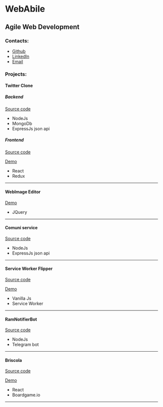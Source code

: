 # WebAbile

## Agile Web Development

### Contacts:

- [Github](https://github.com/JuanRamino)
- [LinkedIn](https://www.linkedin.com/in/juan-ramino-646a80b)
- [Email](mailto:juan.ramino@gmail.com)

### Projects:

#### __Twitter Clone__

##### Backend

[Source code](https://github.com/JuanRamino/twitter-clone.git)

- NodeJs
- MongoDb
- ExpressJs json api

##### Frontend

[Source code](https://github.com/JuanRamino/twitter-clone-front.git)

[Demo](http://twitter.webabile.it/)

- React
- Redux

---

#### __WebImage Editor__

[Demo](http://image-editor.webabile.it/)

- JQuery

---

#### __Comuni service__

[Source code](https://github.com/JuanRamino/comuni-service.git)

- NodeJs
- ExpressJs json api

---

#### __Service Worker Flipper__

[Source code](https://github.com/JuanRamino/service-worker-flipper.git)

[Demo](https://service-worker-flipper.webabile.it/)

- Vanilla Js
- Service Worker

---

#### __RamNotifierBot__

[Source code](https://github.com/JuanRamino/RamNotifierBot)

- NodeJs
- Telegram bot

---

#### __Briscola__

[Source code](https://github.com/JuanRamino/briscola)

[Demo](https://briscola.webabile.it/app)

- React
- Boardgame.io

---

